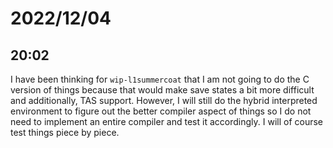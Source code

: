 # 2022/12/04

## 20:02

I have been thinking for `wip-l1summercoat` that I am not going to do the C
version of things because that would make save states a bit more difficult and
additionally, TAS support. However, I will still do the hybrid interpreted
environment to figure out the better compiler aspect of things so I do not
need to implement an entire compiler and test it accordingly. I will of course
test things piece by piece.